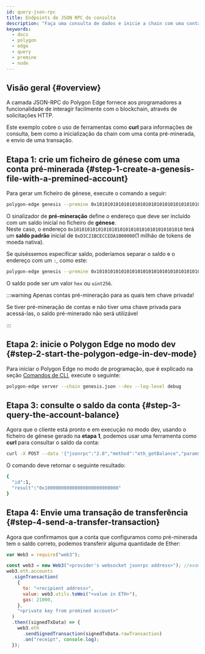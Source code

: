 ```yaml
---
id: query-json-rpc
title: Endpoints de JSON RPC de consulta
description: "Faça uma consulta de dados e inicie a chain com uma conta pré-minerada."
keywords:
  - docs
  - polygon
  - edge
  - query
  - premine
  - node
---
```


## Visão geral {#overview}

A camada JSON-RPC do Polygon Edge fornece aos programadores a funcionalidade de interagir facilmente com o blockchain,
através de solicitações HTTP.

Este exemplo cobre o uso de ferramentas como **curl** para informações de consulta, bem como a inicialização da chain com uma conta pré-minerada,
e envio de uma transação.

## Etapa 1: crie um ficheiro de génese com uma conta pré-minerada {#step-1-create-a-genesis-file-with-a-premined-account}

Para gerar um ficheiro de génese, execute o comando a seguir:
````bash
polygon-edge genesis --premine 0x1010101010101010101010101010101010101010
````

O sinalizador de **pré-mineração** define o endereço que deve ser incluído com um saldo inicial no ficheiro de **génese**.<br />
Neste caso, o endereço  `0x1010101010101010101010101010101010101010` terá um **saldo padrão** inicial de
`0xD3C21BCECCEDA1000000`(1 milhão de tokens de moeda nativa).

Se quiséssemos especificar saldo, poderíamos separar o saldo e o endereço com um `:`, como este:
````bash
polygon-edge genesis --premine 0x1010101010101010101010101010101010101010:0x123123
````

O saldo pode ser um valor `hex` ou `uint256`.

:::warning Apenas contas pré-mineração para as quais tem chave privada!

Se tiver pré-mineração de contas e não tiver uma chave privada para acessá-las, o saldo pré-minerado não será utilizável

:::

## Etapa 2: inicie o Polygon Edge no modo dev {#step-2-start-the-polygon-edge-in-dev-mode}

Para iniciar o Polygon Edge no modo de programação, que é explicado na seção [Comandos de CLI](/docs/edge/get-started/cli-commands),
execute o seguinte:
````bash
polygon-edge server --chain genesis.json --dev --log-level debug
````

## Etapa 3: consulte o saldo da conta {#step-3-query-the-account-balance}

Agora que o cliente está pronto e em execução no modo dev, usando o ficheiro de génese gerado na **etapa 1**, podemos usar uma ferramenta como
**curl** para consultar o saldo da conta:
````bash
curl -X POST --data '{"jsonrpc":"2.0","method":"eth_getBalance","params":["0x1010101010101010101010101010101010101010", "latest"],"id":1}' localhost:8545
````

O comando deve retornar o seguinte resultado:
````bash
{
  "id":1,
  "result":"0x100000000000000000000000000"
}
````

## Etapa 4: Envie uma transação de transferência {#step-4-send-a-transfer-transaction}

Agora que confirmamos que a conta que configuramos como pré-minerada tem o saldo correto, podemos transferir alguma quantidade de Ether:

````js
var Web3 = require("web3");

const web3 = new Web3("<provider's websocket jsonrpc address>"); //example: ws://localhost:10002/ws
web3.eth.accounts
  .signTransaction(
    {
      to: "<recipient address>",
      value: web3.utils.toWei("<value in ETH>"),
      gas: 21000,
    },
    "<private key from premined account>"
  )
  .then((signedTxData) => {
    web3.eth
      .sendSignedTransaction(signedTxData.rawTransaction)
      .on("receipt", console.log);
  });

````

